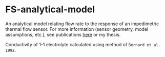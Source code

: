 # FS-analytical-model

An analytical model relating flow rate to the response of an impedimetric thermal flow sensor. For more information (sensor geometry, model assumptions, etc.), see publications [here](https://biomems.usc.edu/) or my thesis.


Conductivity of 1-1 electrolyte calculated using method of `Bernard et al. 1992`.
